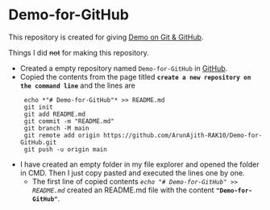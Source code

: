 # Demo-for-GitHub

This repository is created for giving <ins>Demo on Git & GitHub</ins>.

Things I did ~~not~~ for making this repository.

 + Created a empty repository named `Demo-for-GitHub` in [GitHub](https://gitHub.com/new).
 + Copied the contents from the page titled **`create a new repository on the command line`** and the lines are 
    ```
     echo *"# Demo-for-GitHub"* >> README.md
     git init
     git add README.md
     git commit -m "README.md"
     git branch -M main
     git remote add origin https://github.com/ArunAjith-RAK10/Demo-for-GitHub.git
     git push -u origin main
    ```
 + I have created an empty folder in my file explorer and opened the folder in CMD. Then I just copy pasted and executed the lines one by one.
   + The first line of copied contents *`echo "# Demo-for-GitHub" >> README.md`* created an README.md file with the content **`"Demo-for-GitHub"`**.